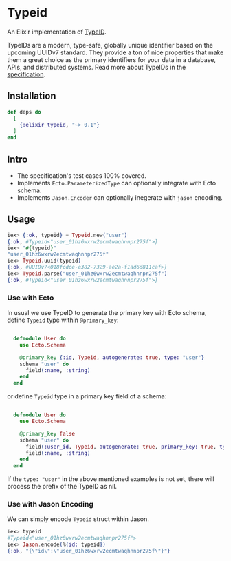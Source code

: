 # Typeid

An Elixir implementation of [TypeID](https://github.com/jetify-com/typeid).

TypeIDs are a modern, type-safe, globally unique identifier based on the upcoming
UUIDv7 standard. They provide a ton of nice properties that make them a great choice
as the primary identifiers for your data in a database, APIs, and distributed systems.
Read more about TypeIDs in the [specification](https://github.com/jetify-com/typeid/tree/main/spec).

## Installation

```elixir
def deps do
  [
    {:elixir_typeid, "~> 0.1"}
  ]
end
```

## Intro

- The specification's test cases 100% covered.
- Implements `Ecto.ParameterizedType` can optionally integrate with Ecto schema.
- Implements `Jason.Encoder` can optionally inegerate with `jason` encoding.

## Usage

```elixir
iex> {:ok, typeid} = Typeid.new("user")
{:ok, #Typeid<"user_01hz6wxrw2ecmtwaqhnnpr275f">}
iex> "#{typeid}"
"user_01hz6wxrw2ecmtwaqhnnpr275f"
iex> Typeid.uuid(typeid)
{:ok, #UUIDv7<018fcdce-e382-7329-ae2a-f1ad6d811caf>}
iex> Typeid.parse("user_01hz6wxrw2ecmtwaqhnnpr275f")
{:ok, #Typeid<"user_01hz6wxrw2ecmtwaqhnnpr275f">}
```

### Use with Ecto

In usual we use TypeID to generate the primary key with Ecto schema, define `Typeid` type within `@primary_key`:

```elixir

  defmodule User do
    use Ecto.Schema

    @primary_key {:id, Typeid, autogenerate: true, type: "user"}
    schema "user" do
      field(:name, :string)
    end
  end

```

or define `Typeid` type in a primary key field of a schema:

```elixir

  defmodule User do
    use Ecto.Schema

    @primary_key false
    schema "user" do
      field(:user_id, Typeid, autogenerate: true, primary_key: true, type: "user")
      field(:name, :string)
    end
  end
```

If the `type: "user"` in the above mentioned examples is not set, there will process the prefix of the TypeID as nil.

### Use with Jason Encoding

We can simply encode `Typeid` struct within Jason.

```elixir
iex> typeid
#Typeid<"user_01hz6wxrw2ecmtwaqhnnpr275f">
iex> Jason.encode(%{id: typeid})
{:ok, "{\"id\":\"user_01hz6wxrw2ecmtwaqhnnpr275f\"}"}
```
